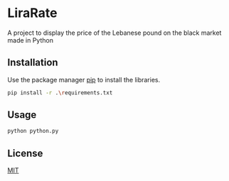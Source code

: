 # LiraRate
A project to display the price of the Lebanese pound on the black market made in Python

## Installation

Use the package manager [pip](https://pip.pypa.io/en/stable/) to install the libraries.

```bash
pip install -r .\requirements.txt
```
## Usage

```bash
python python.py
```
## License
[MIT](https://choosealicense.com/licenses/mit/)
